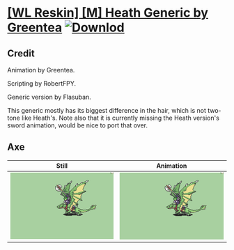 # [\[WL Reskin\] \[M\] Heath Generic by Greentea](./) [![Downlod](https://img.shields.io/badge/Download--red?style=social&logo=github)](https://minhaskamal.github.io/DownGit/#/home?url=https://github.com/Klokinator/FE-Repo/tree/main/Battle%20Animations%2FMounted%20-%20Pegs%2C%20Wyverns%2C%20Griffons%2F%5BWL%20Reskin%5D%20%5BM%5D%20Heath%20Generic%20by%20Greentea%2F3.%20Axe)

## Credit

Animation by Greentea.

Scripting by RobertFPY.

Generic version by Flasuban.

This generic mostly has its biggest difference in the hair, which is not two-tone like Heath's. Note also that it is currently missing the Heath version's sword animation, would be nice to port that over.

## Axe

| Still | Animation |
| :---: | :-------: |
| ![Axe still](./Axe_000.png) | ![Axe animation](./Axe.gif) |
